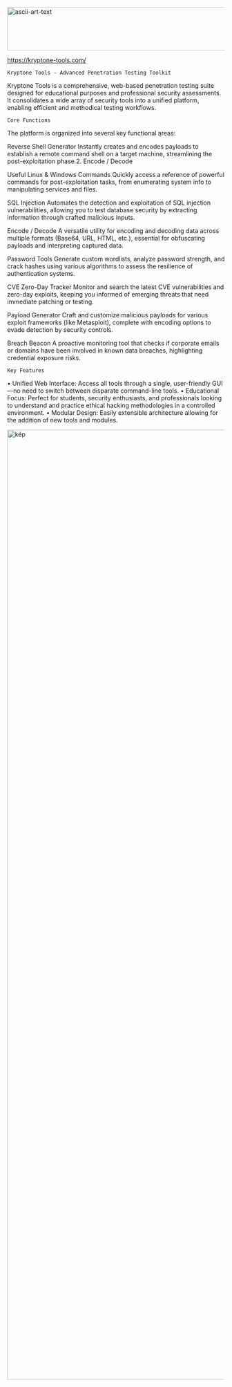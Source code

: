 <img width="676" height="100" alt="ascii-art-text" src="https://github.com/user-attachments/assets/e1a71a98-f7ea-48c9-b1a8-a83a3c9b30c8" />

https://kryptone-tools.com/ 



    Kryptone Tools - Advanced Penetration Testing Toolkit

Kryptone Tools is a comprehensive, web-based penetration testing suite designed for educational purposes and professional security assessments. It consolidates a wide array of security tools into a unified platform, enabling efficient and methodical testing workflows.




    Core Functions

The platform is organized into several key functional areas:

  Reverse Shell Generator
Instantly creates and encodes payloads to establish a remote command shell on a target machine, streamlining the post-exploitation phase.2. Encode / Decode

  Useful Linux & Windows Commands
Quickly access a reference of powerful commands for post-exploitation tasks, from enumerating system info to manipulating services and files.

  SQL Injection
Automates the detection and exploitation of SQL injection vulnerabilities, allowing you to test database security by extracting information through crafted malicious inputs.

  Encode / Decode
A versatile utility for encoding and decoding data across multiple formats (Base64, URL, HTML, etc.), essential for obfuscating payloads and interpreting captured data.

  Password Tools
Generate custom wordlists, analyze password strength, and crack hashes using various algorithms to assess the resilience of authentication systems.

  CVE Zero-Day Tracker
Monitor and search the latest CVE vulnerabilities and zero-day exploits, keeping you informed of emerging threats that need immediate patching or testing.

  Payload Generator
Craft and customize malicious payloads for various exploit frameworks (like Metasploit), complete with encoding options to evade detection by security controls.

  Breach Beacon
A proactive monitoring tool that checks if corporate emails or domains have been involved in known data breaches, highlighting credential exposure risks.



    Key Features

•	Unified Web Interface: Access all tools through a single, user-friendly GUI—no need to switch between disparate command-line tools.
•	Educational Focus: Perfect for students, security enthusiasts, and professionals looking to understand and practice ethical hacking methodologies in a controlled environment.
•	Modular Design: Easily extensible architecture allowing for the addition of new tools and modules.

<img width="2198" height="2198" alt="kép" src="https://github.com/user-attachments/assets/989a20da-b7a0-4b1b-b7a2-07e9cdd5b23b" />

